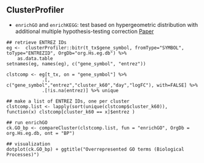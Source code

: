 ## ClusterProfiler

* `enrichGO` and `enrichKEGG`: test based on hypergeometric distribution with additional multiple hypothesis-testing correction [Paper](https://www.liebertpub.com/doi/10.1089/omi.2011.0118)

```
## retrieve ENTREZ IDs
eg <-  clusterProfiler::bitr(t_tx$gene_symbol, fromType="SYMBOL", toType="ENTREZID", OrgDb="org.Hs.eg.db") %>% 
    as.data.table
setnames(eg, names(eg), c("gene_symbol", "entrez"))

clstcomp <- eg[t_tx, on = "gene_symbol"] %>%
             .[, c("gene_symbol","entrez","cluster_k60","day","logFC"), with=FALSE] %>% 
             .[!is.na(entrez)] %>% unique

## make a list of ENTREZ IDs, one per cluster
clstcomp.list <- lapply(sort(unique(clstcomp$cluster_k60)), function(x) clstcomp[cluster_k60 == x]$entrez )

## run enrichGO
ck.GO_bp <- compareCluster(clstcomp.list, fun = "enrichGO", OrgDb = org.Hs.eg.db, ont = "BP")

## visualization
dotplot(ck.GO_bp) + ggtitle("Overrepresented GO terms (Biological Processes)")

```
